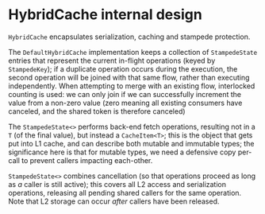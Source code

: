 # HybridCache internal design

`HybridCache` encapsulates serialization, caching and stampede protection.

The `DefaultHybridCache` implementation keeps a collection of `StampedeState` entries
that represent the current in-flight operations (keyed by `StampedeKey`); if a duplicate
operation occurs during the execution, the second operation will be joined with that
same flow, rather than executing independently. When attempting to merge with an
existing flow, interlocked counting is used: we can only join if we can successfully
increment the value from a non-zero value (zero meaning all existing consumers have
canceled, and the shared token is therefore canceled)

The `StampedeState<>` performs back-end fetch operations, resulting not in a `T` (of the final
value), but instead a `CacheItem<T>`; this is the object that gets put into L1 cache,
and can describe both mutable and immutable types; the significance here is that for
mutable types, we need a defensive copy per-call to prevent callers impacting each-other.

`StampedeState<>` combines cancellation (so that operations proceed as long as *a* caller
is still active); this covers all L2 access and serialization operations, releasing all pending
shared callers for the same operation. Note that L2 storage can occur *after* callers
have been released.


